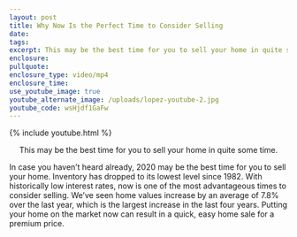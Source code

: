 ```yaml
---
layout: post
title: Why Now Is the Perfect Time to Consider Selling
date:
tags:
excerpt: This may be the best time for you to sell your home in quite some time.
enclosure:
pullquote:
enclosure_type: video/mp4
enclosure_time:
use_youtube_image: true
youtube_alternate_image: /uploads/lopez-youtube-2.jpg
youtube_code: wsHjdf1GaFw
---
```


{% include youtube.html %}<center>This may be the best time for you to sell your home in quite some time.</center>

In case you haven’t heard already, 2020 may be the best time for you to sell your home. Inventory has dropped to its lowest level since 1982. With historically low interest rates, now is one of the most advantageous times to consider selling. We’ve seen home values increase by an average of 7.8% over the last year, which is the largest increase in the last four years. Putting your home on the market now can result in a quick, easy home sale for a premium price.